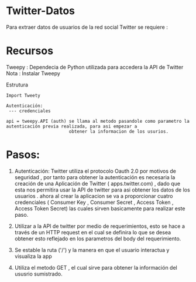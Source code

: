 # Twitter-Datos

Para extraer datos de usuarios de la red social Twitter se requiere : 

# Recursos 
  Tweepy : Dependecia de Python utilizada para accedera la API de Twitter
     Nota : Instalar Tweepy
  
  Estrutura 
  
    Import Tweety 
    
    Autenticación: 
     --- credenciales 
    
    api = tweepy.API (auth) se llama al metodo pasandole como parametro la autenticación previa realizada, para asi empezar a 
                            obtener la informacion de los usurios.     
# Pasos: 

 1. Autenticación: Twitter utiliza el protocolo Oauth 2.0 por motivos de seguridad , por tanto  para obtener la autenticación es 
 necesaria la creación de una Aplicación de Twitter ( apps.twitter.com) , dado que esta nos permitira usar la API de twitter para asi 
 obtener los datos de los usuarios . ahora al crear la aplicacion se va a proporcionar cuatro credenciales ( Consumer Key , Consumer 
 Secret , Access Token , Access Token Secret) las cuales sirven basicamente para realizar este paso. 
 
 2. Utilizar a la API de twitter por medio de requerimientos, esto se hace a través de un HTTP request en el cual se definira lo que 
 se desea obtener esto reflejado en los parametros del body del requerimiento.
 
 3. Se estable la ruta ('/') y la manera en que el usuario interactua y visualiza la app
 
 4. Utiliza el metodo GET , el cual sirve para obtener la información del ususrio sumistrado. 
